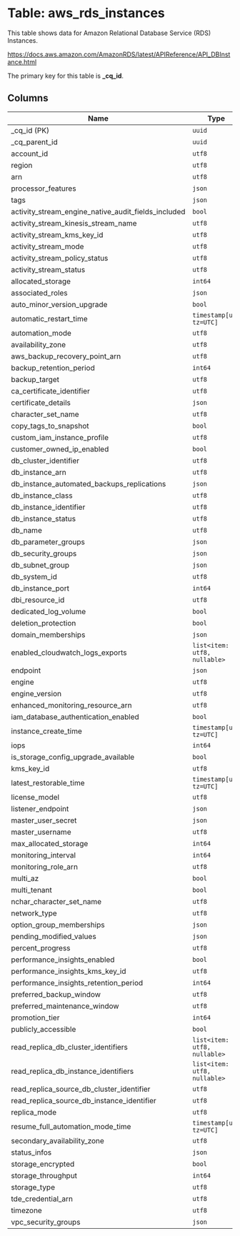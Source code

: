 # Table: aws_rds_instances

This table shows data for Amazon Relational Database Service (RDS) Instances.

https://docs.aws.amazon.com/AmazonRDS/latest/APIReference/API_DBInstance.html

The primary key for this table is **_cq_id**.

## Columns

| Name          | Type          |
| ------------- | ------------- |
|_cq_id (PK)|`uuid`|
|_cq_parent_id|`uuid`|
|account_id|`utf8`|
|region|`utf8`|
|arn|`utf8`|
|processor_features|`json`|
|tags|`json`|
|activity_stream_engine_native_audit_fields_included|`bool`|
|activity_stream_kinesis_stream_name|`utf8`|
|activity_stream_kms_key_id|`utf8`|
|activity_stream_mode|`utf8`|
|activity_stream_policy_status|`utf8`|
|activity_stream_status|`utf8`|
|allocated_storage|`int64`|
|associated_roles|`json`|
|auto_minor_version_upgrade|`bool`|
|automatic_restart_time|`timestamp[us, tz=UTC]`|
|automation_mode|`utf8`|
|availability_zone|`utf8`|
|aws_backup_recovery_point_arn|`utf8`|
|backup_retention_period|`int64`|
|backup_target|`utf8`|
|ca_certificate_identifier|`utf8`|
|certificate_details|`json`|
|character_set_name|`utf8`|
|copy_tags_to_snapshot|`bool`|
|custom_iam_instance_profile|`utf8`|
|customer_owned_ip_enabled|`bool`|
|db_cluster_identifier|`utf8`|
|db_instance_arn|`utf8`|
|db_instance_automated_backups_replications|`json`|
|db_instance_class|`utf8`|
|db_instance_identifier|`utf8`|
|db_instance_status|`utf8`|
|db_name|`utf8`|
|db_parameter_groups|`json`|
|db_security_groups|`json`|
|db_subnet_group|`json`|
|db_system_id|`utf8`|
|db_instance_port|`int64`|
|dbi_resource_id|`utf8`|
|dedicated_log_volume|`bool`|
|deletion_protection|`bool`|
|domain_memberships|`json`|
|enabled_cloudwatch_logs_exports|`list<item: utf8, nullable>`|
|endpoint|`json`|
|engine|`utf8`|
|engine_version|`utf8`|
|enhanced_monitoring_resource_arn|`utf8`|
|iam_database_authentication_enabled|`bool`|
|instance_create_time|`timestamp[us, tz=UTC]`|
|iops|`int64`|
|is_storage_config_upgrade_available|`bool`|
|kms_key_id|`utf8`|
|latest_restorable_time|`timestamp[us, tz=UTC]`|
|license_model|`utf8`|
|listener_endpoint|`json`|
|master_user_secret|`json`|
|master_username|`utf8`|
|max_allocated_storage|`int64`|
|monitoring_interval|`int64`|
|monitoring_role_arn|`utf8`|
|multi_az|`bool`|
|multi_tenant|`bool`|
|nchar_character_set_name|`utf8`|
|network_type|`utf8`|
|option_group_memberships|`json`|
|pending_modified_values|`json`|
|percent_progress|`utf8`|
|performance_insights_enabled|`bool`|
|performance_insights_kms_key_id|`utf8`|
|performance_insights_retention_period|`int64`|
|preferred_backup_window|`utf8`|
|preferred_maintenance_window|`utf8`|
|promotion_tier|`int64`|
|publicly_accessible|`bool`|
|read_replica_db_cluster_identifiers|`list<item: utf8, nullable>`|
|read_replica_db_instance_identifiers|`list<item: utf8, nullable>`|
|read_replica_source_db_cluster_identifier|`utf8`|
|read_replica_source_db_instance_identifier|`utf8`|
|replica_mode|`utf8`|
|resume_full_automation_mode_time|`timestamp[us, tz=UTC]`|
|secondary_availability_zone|`utf8`|
|status_infos|`json`|
|storage_encrypted|`bool`|
|storage_throughput|`int64`|
|storage_type|`utf8`|
|tde_credential_arn|`utf8`|
|timezone|`utf8`|
|vpc_security_groups|`json`|